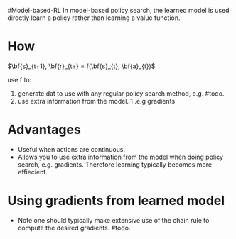 #Model-based-RL 
In model-based policy search, the learned model is used directly learn a policy rather than learning a value function.


# How
$\bf{s}_{t+1}, \bf{r}_{t+} = f(\bf{s}_{t}, \bf{a}_{t})$

use f to:
1. generate dat to use with any regular policy search method, e.g. #todo.
2. use extra information from the model.
	1 .e.g gradients

# Advantages
* Useful when actions are continuous.
* Allows  you to use extra information from the model when doing policy search, e.g. gradients. Therefore learning typically becomes more effiecient.


# Using gradients from learned model

* Note one should typically make extensive use of the chain rule to compute the desired gradients. #todo.


